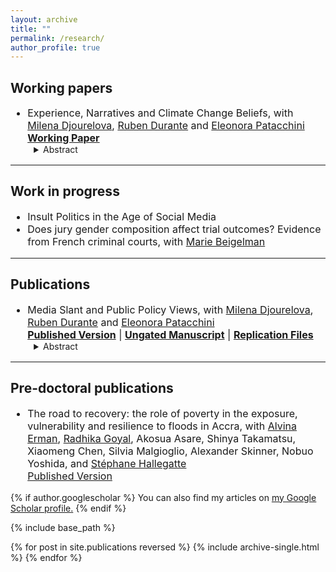 ```yaml
---
layout: archive
title: ""
permalink: /research/
author_profile: true
---
```


<style type="text/css">
  ul { font-size: 16px; }
  ol { font-size: 16px; }
  details { margin-left: 10px; font-size: 14px; }
  h3 + ul { margin-top: 5px; }
  h4 + p { margin-top: -15px; }
  h4 + details { margin-top: -15px; }
  p + details { margin-top: -15px; }
  summary + p { text-align: justify; }
</style>


## Working papers
<ul>
  <li>
    Experience, Narratives and Climate Change Beliefs, with <a href="https://sites.google.com/site/milenadjourelova/home">Milena Djourelova</a>, <a href="https://www.rubendurante.net/">Ruben Durante</a> and <a href="https://www.epatacchini.com/">Eleonora Patacchini</a><br />
    <a href="https://raw.githubusercontent.com/Elliot-Motte/Elliot-Motte.github.io/master/files/02_Climate_Change_Narratives/Experience_Narratives_Climate_Change_Beliefs_20240529.pdf" download><b>Working Paper</b></a>
    <details> <summary> Abstract </summary>
    <p>
Linking the location and timing of FEMA-declared disasters to large-scale electoral survey data, we study how the experience of a natural disaster affects climate change beliefs, and how experience interacts with ideology. Contrary to the predictions of standard learning models, we find evidence for divergence in beliefs – exposure to the same disaster event increases stated climate change and environmental concerns among liberals, but decreases them among conservatives, widening the ideological gap by 11-17%. We further provide evidence of conflicting ideological media discourse on climate change in the aftermath of disasters by applying GPT as a novel text annotation approach. Our findings are consistent with natural disasters making the debate around climate change and partisan cleavages on this issue more salient and further polarizing initial beliefs. 
    </p>
    </details>
  </li>
</ul>




---
## Work in progress
<ul>
  <li>
    Insult Politics in the Age of Social Media
  </li>
  <li>
    Does jury gender composition affect trial outcomes? Evidence from French criminal courts, with <a href="https://mariebeigelman.github.io/">Marie Beigelman</a>
  </li>
</ul>



---
## Publications

<ul>
  <li>
    Media Slant and Public Policy Views, with <a href="https://sites.google.com/site/milenadjourelova/home">Milena Djourelova</a>, <a href="https://www.rubendurante.net/">Ruben Durante</a> and <a href="https://www.epatacchini.com/">Eleonora Patacchini</a> <br />
    <a href="https://www.aeaweb.org/articles?id=10.1257/pandp.20241005"><b>Published Version</b></a> | <a href="https://raw.githubusercontent.com/Elliot-Motte/Elliot-Motte.github.io/master/files/01_AEAPP_2024_MediaSlant_PublicPolicyViews/Djourelova_Durante_Motte_Patacchini_AEAPP_2024_Media_Slant_and_Public_Policy_Views.pdf" download><b>Ungated Manuscript</b></a> | <a href="https://github.com/Elliot-Motte/MediaSlant_AEAPP2024"><b>Replication Files</b></a> 
    <details> <summary> Abstract </summary>
    <p>
We study how exposure to partisan news channels (Fox News and MSNBC) affects individual views on four policy issues: climate change, gun rights, abortion, and immigration. First, using GPT to annotate news transcripts, we document large differences in the way the two networks cover these issues. Second, exploiting exogenous variation in viewership due to channels' positions in cable lineups, we show that exposure to Fox News (MSNBC) is associated with more conservative (progressive) views, even when controlling for self-reported ideology and party affiliation. Our findings indicate that partisan media contribute to the rise of political polarization in the United States.
    </p>
    </details>
  </li>
</ul>


---
## Pre-doctoral publications

<ul>
  <li>
    The road to recovery: the role of poverty in the exposure, vulnerability and resilience to floods in Accra, with <a href="https://blogs.worldbank.org/team/alvina-erman">Alvina Erman</a>, <a href="https://sites.google.com/view/radhika-goyal/home?authuser=0">Radhika Goyal</a>, Akosua Asare, Shinya Takamatsu, Xiaomeng Chen, Silvia Malgioglio, Alexander Skinner, Nobuo Yoshida, and <a href="https://www.worldbank.org/en/about/people/s/stephane-hallegatte">Stéphane Hallegatte</a> <br />
    <a href="https://link.springer.com/article/10.1007/s41885-019-00056-w">Published Version</a>
  </li>
</ul>



{% if author.googlescholar %}
  You can also find my articles on <u><a href="{{author.googlescholar}}">my Google Scholar profile</a>.</u>
{% endif %}

{% include base_path %}

{% for post in site.publications reversed %}
  {% include archive-single.html %}
{% endfor %}
